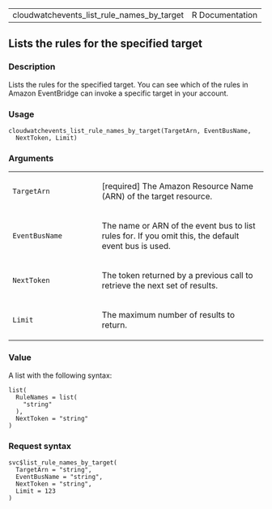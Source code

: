 <table style="width: 100%;">
<tbody>
<tr class="odd">
<td>cloudwatchevents_list_rule_names_by_target</td>
<td style="text-align: right;">R Documentation</td>
</tr>
</tbody>
</table>

## Lists the rules for the specified target

### Description

Lists the rules for the specified target. You can see which of the rules
in Amazon EventBridge can invoke a specific target in your account.

### Usage

    cloudwatchevents_list_rule_names_by_target(TargetArn, EventBusName,
      NextToken, Limit)

### Arguments

<table>
<colgroup>
<col style="width: 35%" />
<col style="width: 65%" />
</colgroup>
<tbody>
<tr class="odd">
<td><code
id="cloudwatchevents_list_rule_names_by_target_:_TargetArn">TargetArn</code></td>
<td><p>[required] The Amazon Resource Name (ARN) of the target
resource.</p></td>
</tr>
<tr class="even">
<td><code
id="cloudwatchevents_list_rule_names_by_target_:_EventBusName">EventBusName</code></td>
<td><p>The name or ARN of the event bus to list rules for. If you omit
this, the default event bus is used.</p></td>
</tr>
<tr class="odd">
<td><code
id="cloudwatchevents_list_rule_names_by_target_:_NextToken">NextToken</code></td>
<td><p>The token returned by a previous call to retrieve the next set of
results.</p></td>
</tr>
<tr class="even">
<td><code
id="cloudwatchevents_list_rule_names_by_target_:_Limit">Limit</code></td>
<td><p>The maximum number of results to return.</p></td>
</tr>
</tbody>
</table>

### Value

A list with the following syntax:

    list(
      RuleNames = list(
        "string"
      ),
      NextToken = "string"
    )

### Request syntax

    svc$list_rule_names_by_target(
      TargetArn = "string",
      EventBusName = "string",
      NextToken = "string",
      Limit = 123
    )
